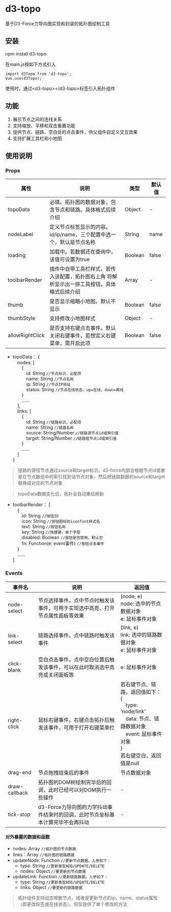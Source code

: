 # d3-topo

基于D3-Force力导向图实现和封装的拓扑图绘制工具

## 安装
npm install d3-topo

在main.js按如下方式引入
```
import d3Topo from 'd3-topo';
Vue.use(d3Topo);
```

使用时，通过\<d3-topo>\</d3-topo>标签引入拓扑组件

## 功能
1. 展示节点之间的连线关系
2. 支持缩放、平移和双击重置功能
3. 提供节点、链路、空白处的点击事件，供父组件自定义交互效果
4. 支持扩展工具栏和小地图

## 使用说明
### Props
属性 | 说明 | 类型 | 默认值
---- | ---- | ---- | ----
topoData | 必填。拓扑图的数据对象，包含节点和链路。具体格式后续介绍 | Object | -
nodeLabel | 定义节点标签显示的内容。id/ip/name，三个配置中选一个，默认是节点名称 | String | name
loading | 加载中。若数据还在查询中，该值可设置为true | Boolean | false
toolbarRender | 插件中自带工具栏样式，若传入该配置，拓扑图右上角  将解析显示出一排工具按钮。具体格式后续介绍 | Array | -
thumb | 是否显示缩略小地图。默认不显示 | Boolean | false
thumbStyle | 支持修改小地图样式 | Object | -
allowRightClick | 是否支持右键点击事件。默认关闭右键事件，若想定义右键菜单，需开启此项 | Boolean | false

+ topoData：
{<br>
&emsp;nodes: [<br>
&emsp;&emsp;{<br>
&emsp;&emsp;&emsp;id: String <code>//节点标识，必配项</code><br>
&emsp;&emsp;&emsp;name: String <code>//节点名称</code><br>
&emsp;&emsp;&emsp;ip: String <code>//节点IP地址</code><br>
&emsp;&emsp;&emsp;status: String <code>//节点在线状态。up=在线，down=离线</code><br>
&emsp;&emsp;}<br>
&emsp;&emsp;……<br>
&emsp;],<br>
&emsp;links: [<br>
&emsp;&emsp;{<br>
&emsp;&emsp;&emsp;id: String <code>//链路标识，必配项</code><br>
&emsp;&emsp;&emsp;name: String <code>//链路名称</code><br>
&emsp;&emsp;&emsp;source: String/Number <code>//链路源节点id或索引值</code><br>
&emsp;&emsp;&emsp;target: String/Number <code>//链路宿节点id或索引值</code><br>
&emsp;&emsp;}<br>
&emsp;&emsp;……<br>
&emsp;]<br>
}<br>

> 链路的源宿节点通过source和target标识。d3-force内部会根据节点id或者是在节点数组中的索引找到该节点对象，然后把链路数据的source和target替换成对应的节点对象

> topoData数据变化后，拓扑会自动重绘刷新

+ toolbarRender：
[<br>
&emsp;{<br>
&emsp;&emsp;id: String <code>//按钮ID</code><br>
&emsp;&emsp;icon: String <code>//按钮图标的iconfont样式名</code><br>
&emsp;&emsp;text: String <code>//按钮名称</code><br>
&emsp;&emsp;key: String <code>//快捷键，单个字母</code><br>
&emsp;&emsp;disabled: Boolean <code>//按钮是否禁用，默认否</code><br>
&emsp;&emsp;fn: Function(e: event事件) <code>//按钮点击事件</code><br>
&emsp;}<br>
&emsp;……<br>
]<br>

### Events
事件名 | 说明 | 返回值
----- | ----- | -----
node-select | 节点选择事件。点中节点时触发该事件，可用于实现选中高亮、打开节点属性面板等效果 | (node, e)<br>node: 选中的节点数据对象<br>e: 鼠标事件对象
link-select | 链路选择事件。点中链路时触发该事件 | (link, e)<br>link: 选中的链路数据对象<br>e: 鼠标事件对象
click-blank | 空白点击事件。点中空白位置后触发该事件，可以在此时取消选中高亮或关闭面板等 | e: 鼠标事件对象
right-click | 鼠标右键事件。右键点击拓扑后触发该事件，可用于打开右键菜单栏 | 若右键节点、链路，返回值如下：<br>{<br>&emsp;type: 'node/link'<br>&emsp;data: 节点、链路数据对象<br>&emsp;event: 鼠标事件对象<br>}<br>若右键空白，返回值是null
drag-end | 节点拖拽结束后的事件 | 节点数据对象
draw-callback | 拓扑图的DOM树绘制完毕后的回调，此时已经可以对DOM执行一些操作 | -
tick-stop | d3-Force力导向图的力学抖动事件结束时的回调，此时节点坐标基本计算完毕不会再抖动 | -

#### 对外暴露的数据和函数
* nodes: Array <code>//拓扑图的节点数据</code>
* links：Array <code>//拓扑图的链路数据</code>
* updateNode: Function <code>//更新节点数据。入参如下：</code>
  * type: String <code>//更新类型ADD/UPDATE/DELETE</code>
  * nodes: Object <code>//要更新的节点数据</code>
* updateLink: Function <code>//更新链路数据。入参如下：</code>
  * type: String <code>//更新类型ADD/UPDATE/DELETE</code>
  * links: Object <code>//要更新的链路数据</code>
> 拓扑组件支持动态增删节点，或者是更新节点的ip、name、status属性（即更改标签或在线状态）。但仅提供了单个修改的方法
